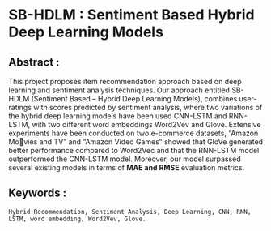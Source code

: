 # SB-HDLM : Sentiment Based Hybrid Deep Learning Models

## Abstract :
This project proposes item recommendation approach based on deep learning and sentiment analysis techniques. Our approach entitled SB-HDLM (Sentiment Based – Hybrid Deep Learning Models), combines user- ratings with scores predicted by sentiment analysis, where two variations of the hybrid deep learning models have been used CNN-LSTM and RNN-LSTM, with two different word embeddings Word2Vev and Glove. Extensive experiments have been conducted on two e-commerce datasets, “Amazon Movies and TV” and “Amazon Video Games” showed that GloVe generated better performance compared to Word2Vec and that the RNN-LSTM model outperformed the CNN-LSTM model. Moreover, our model surpassed several existing models in terms of **MAE and RMSE** evaluation metrics.
## Keywords : 
    Hybrid Recommendation, Sentiment Analysis, Deep Learning, CNN, RNN, LSTM, word embedding, Word2Vev, Glove.